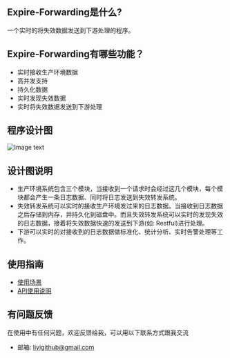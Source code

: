 ## Expire-Forwarding是什么?
一个实时的将失效数据发送到下游处理的程序。

## Expire-Forwarding有哪些功能？

* 实时接收生产环境数据
* 高并发支持
* 持久化数据
* 实时发现失效数据
* 实时将失效数据发送到下游处理

## 程序设计图
![Image text](http://www.tingdaye.com/images/expire-forwarding.png)

## 设计图说明

* 生产环境系统包含三个模块，当接收到一个请求时会经过这几个模块，每个模块都会产生一条日志数据、同时将日志发送到失效转发系统。
* 失效转发系统可以实时的接收生产环境发过来的日志数据。当接收到日志数据之后存储到内存，并持久化到磁盘中。而且失效转发系统可以实时的发现失效的日志数据，接着将失效数据快速的发送到下游(如: Restful)进行处理。
* 下游可以实时的对接收到的日志数据做标准化、统计分析、实时告警处理等工作。

## 使用指南
* [使用场景](docs/usecase.md)
* [API使用说明](docs/apiguide.md)

## 有问题反馈
在使用中有任何问题，欢迎反馈给我，可以用以下联系方式跟我交流

* 邮箱: liyigithub@gmail.com
